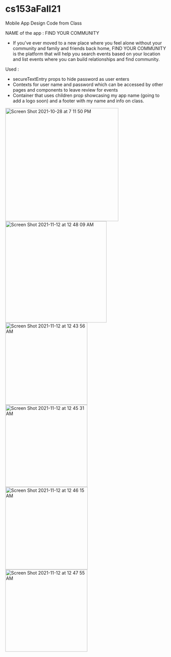 
# cs153aFall21
Mobile App Design Code from Class


NAME of the  app : FIND YOUR COMMUNITY 
- If you've ever moved to a new place where you feel alone without your community and family and friends back home, FIND YOUR COMMUNITY is the platform that will help you search events based on your location and list events where you can build relationships and find community. 

Used : 
- secureTextEntry props to hide password as user enters 
- Contexts for user name and password which can be accessed by other pages and components to leave review for events 
- Container that uses children prop showcasing my app name (going to add a logo soon) and a footer with my name and info on class.


<img width="354" alt="Screen Shot 2021-10-28 at 7 11 50 PM" src="https://user-images.githubusercontent.com/44778751/141416199-12bbceea-18f7-4a24-9f20-7c24f1f74924.png">
<img width="317" alt="Screen Shot 2021-11-12 at 12 48 09 AM" src="https://user-images.githubusercontent.com/44778751/141416696-8f88b90b-5266-4f19-a637-953d103ff9a6.png">

<img width="257" alt="Screen Shot 2021-11-12 at 12 43 56 AM" src="https://user-images.githubusercontent.com/44778751/141416280-0970fcbf-1663-42d7-a355-427b60642f41.png">
<img width="257" alt="Screen Shot 2021-11-12 at 12 45 31 AM" src="https://user-images.githubusercontent.com/44778751/141416417-899bdf57-5488-4972-ba06-375cc98cf2c3.png">
<img width="258" alt="Screen Shot 2021-11-12 at 12 46 15 AM" src="https://user-images.githubusercontent.com/44778751/141416487-fe1efe88-700b-4264-8780-8b6dd2657934.png">
<img width="257" alt="Screen Shot 2021-11-12 at 12 47 55 AM" src="https://user-images.githubusercontent.com/44778751/141416655-811afe49-ba6b-455d-86da-b980399269c3.png">

